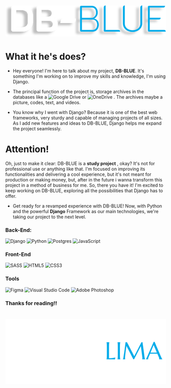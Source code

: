 
# ![DB-BLUE Logo](https://raw.githubusercontent.com/iiiiiuri/DB-BLUE/a1c0c051c891ecd5f9a3f3c36a060bed6a85d912/static/img/DB-BLUE.svg) 
# What it he's does?
* Hey everyone! I'm here to talk about my project, **DB-BLUE**. It's something I'm working on to improve my skills and knowledge, I'm using Django.

* The principal function of the project is, storage archives in the databases like a ![Google Drive](https://img.shields.io/badge/Google%20Drive-4285F4?style=for-the-badge&logo=googledrive&logoColor=white) or  ![OneDrive](https://img.shields.io/badge/OneDrive-0078D4.svg?style=for-the-badge&logo=microsoftonedrive&logoColor=white) . The archives maybe a picture, codes, text, and videos.

* You know why I went with Django? Because it is one of the best web frameworks, very sturdy and capable of managing projects of all sizes. As I add new features and ideas to DB-BLUE, Django helps me expand the project seamlessly.

# Attention!
Oh, just to make it clear: DB-BLUE is a **study project** , okay? It's not for professional use or anything like that. I'm focused on improving its functionalities and delivering a cool experience, but it's not meant for production or making money, but, after in the future i wanna transform this project in a method of business for me.
So, there you have it! I'm excited to keep working on DB-BLUE, exploring all the possibilities that Django has to offer.



* Get ready for a revamped experience with DB-BLUE! Now, with Python and the powerful **Django** Framework as our main technologies, we're taking our project to the next level.



### Back-End:
![Django](https://img.shields.io/badge/django-%23092E20.svg?style=for-the-badge&logo=django&logoColor=white) ![Python](https://img.shields.io/badge/python-3670A0?style=for-the-badge&logo=python&logoColor=ffdd54) ![Postgres](https://img.shields.io/badge/postgres-%23316192.svg?style=for-the-badge&logo=postgresql&logoColor=white) ![JavaScript](https://img.shields.io/badge/javascript-%23323330.svg?style=for-the-badge&logo=javascript&logoColor=%23F7DF1E)
### Front-End

![SASS](https://img.shields.io/badge/SASS-hotpink.svg?style=for-the-badge&logo=SASS&logoColor=white) ![HTML5](https://img.shields.io/badge/html5-%23E34F26.svg?style=for-the-badge&logo=html5&logoColor=white) ![CSS3](https://img.shields.io/badge/css3-%231572B6.svg?style=for-the-badge&logo=css3&logoColor=white)
### Tools

![Figma](https://img.shields.io/badge/figma-%23F24E1E.svg?style=for-the-badge&logo=figma&logoColor=white) ![Visual Studio Code](https://img.shields.io/badge/Visual%20Studio%20Code-0078d7.svg?style=for-the-badge&logo=visual-studio-code&logoColor=white) ![Adobe Photoshop](https://img.shields.io/badge/adobe%20photoshop-%2331A8FF.svg?style=for-the-badge&logo=adobe%20photoshop&logoColor=white)


### Thanks for reading!!
#
![LogoIuri](https://raw.githubusercontent.com/iiiiiuri/DB-BLUE/a1c0c051c891ecd5f9a3f3c36a060bed6a85d912/static/img/logoIuri.svg)


